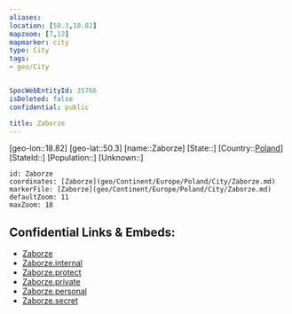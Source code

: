 ```yaml
---
aliases: 
location: [50.3,18.82]
mapzoom: [7,12] 
mapmarker: city 
type: City
tags:
- geo/City


SpocWebEntityId: 35766
isDeleted: false
confidential: public

title: Zaborze
---
```

[geo-lon::18.82]
[geo-lat::50.3]
[name::Zaborze]
[State::]
[Country::[Poland](geo/Continent/Europe/Poland.md)]
[StateId::]
[Population::]
[Unknown::]


```leaflet
id: Zaborze
coordinates: [Zaborze](geo/Continent/Europe/Poland/City/Zaborze.md)
markerFile: [Zaborze](geo/Continent/Europe/Poland/City/Zaborze.md)
defaultZoom: 11 
maxZoom: 18
```


## Confidential Links & Embeds: 
- [Zaborze](../../../../../../_public/geo/Continent/Europe/Poland/City/Zaborze.md) 
- [Zaborze.internal](../../../../../../_internal/geo/Continent/Europe/Poland/City/Zaborze.internal.md) 
- [Zaborze.protect](../../../../../../_protect/geo/Continent/Europe/Poland/City/Zaborze.protect.md) 
- [Zaborze.private](../../../../../../_private/geo/Continent/Europe/Poland/City/Zaborze.private.md) 
- [Zaborze.personal](../../../../../../_personal/geo/Continent/Europe/Poland/City/Zaborze.personal.md) 
- [Zaborze.secret](../../../../../../_secret/geo/Continent/Europe/Poland/City/Zaborze.secret.md) 
